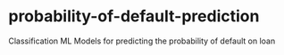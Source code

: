 # probability-of-default-prediction
Classification ML Models for predicting the probability of default on loan
